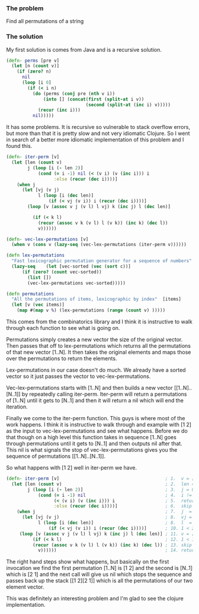 ### The problem

Find all permutations of a string

### The solution

My first solution is comes from Java and is a recursive solution.
```clojure
(defn- perms [pre v]
  (let [n (count v)]
    (if (zero? n)
      nil      
      (loop [i 0]
        (if (< i n)
          (do (perms (conj pre (nth v i))
              (into [] (concat(first (split-at i v))
                              (second (split-at (inc i) v)))))
            (recur (inc i)))
          nil)))))
```
It has some problems. It is recursive so vulnerable to stack overflow errors, but more than that it is pretty slow and not very idiomatic Clojure. So I went in search of a better more idiomatic implementation of this problem and I found this.
```clojure
(defn- iter-perm [v]                                            
  (let [len (count v)
        j (loop [i (- len 2)]
            (cond (= i -1) nil (< (v i) (v (inc i))) i
                  :else (recur (dec i))))]
    (when j
      (let [vj (v j)
            l (loop [i (dec len)]
                (if (< vj (v i)) i (recur (dec i))))]
        (loop [v (assoc v j (v l) l vj) k (inc j) l (dec len)]

          (if (< k l)
            (recur (assoc v k (v l) l (v k)) (inc k) (dec l))
            v))))))

(defn- vec-lex-permutations [v]
  (when v (cons v (lazy-seq (vec-lex-permutations (iter-perm v))))))

(defn lex-permutations
  "Fast lexicographic permutation generator for a sequence of numbers"  [c]
  (lazy-seq    (let [vec-sorted (vec (sort c))]
      (if (zero? (count vec-sorted))
        (list [])
        (vec-lex-permutations vec-sorted)))))

(defn permutations
  "All the permutations of items, lexicographic by index"  [items]
  (let [v (vec items)]
    (map #(map v %) (lex-permutations (range (count v) )))))
```

This comes from the combinatorics library and I think it is instructive to walk through each function to see what is going on.

Permutations simply creates a new vector the size of the original vector. Then passes that off to lex-permutations which returns all the permutations of that new vector [1..N]. It then takes the original elements and maps those over the permutations to return the elements.

Lex-permutations in our case doesn't do much. We already have a sorted vector so it just passes the vector to vec-lex-permutations.

Vec-lex-permutations starts with [1..N] and then builds a new vector [[1..N]..[N..1]] by repeatedly calling iter-perm. Iter-perm will return a permutations of [1..N] until it gets to [N..1] and then it will return a nil which will end the iteration.

Finally we come to the iter-perm function. This guys is where most of the work happens. I think it is instructive to walk through and example with [1 2] as the input to vec-lex-permutations and see what happens. Before we do that though on a high level this function takes in sequence [1..N] goes through permutations until it gets to [N..1] and then outputs nil after that. This nil is what signals the stop of vec-lex-permutations gives you the sequence of permutations [[1..N]..[N..1]].

So what happens with [1 2] well in iter-perm we have.

```clojure
(defn- iter-perm [v]                                        ; 1.  v = [1 2]
  (let [len (count v)                                       ; 2.  len = 2
        j (loop [i (- len 2)]                               ; 3.  j = 0 ; i = 0
            (cond (= i -1) nil                              ; 4.  i != -1
                  (< (v i) (v (inc i))) i                   ; 5.  return i (0)
                  :else (recur (dec i))))]                  ; 6.  skip
    (when j                                                 ; 7.  j  = 0
      (let [vj (v j)                                        ; 8.  vj = 1
            l (loop [i (dec len)]                           ; 8.  l  = 1 ; i = 1
                (if (< vj (v i)) i (recur (dec i))))]       ; 10. 1 < 2 => i = 1
     (loop [v (assoc v j (v l) l vj) k (inc j) l (dec len)] ; 11. v = [2 1] ; k = 1 ; l = 1
          (if (< k l)                                       ; 12. 1 < 1 != True
          (recur (assoc v k (v l) l (v k)) (inc k) (dec l)) ; 13. skip
            v))))))                                         ; 14. return v ([2 1])
```

The right hand steps show what happens, but basically on the first invocation we find the first permutation [1..N] is [1 2] and the second is [N..1] which is [2 1] and the next call will give us nil which stops the sequence and passes back up the stack [[1 2][2 1]] which is all the permutations of our two element vector.

This was definitely an interesting problem and I'm glad to see the clojure implementation.
